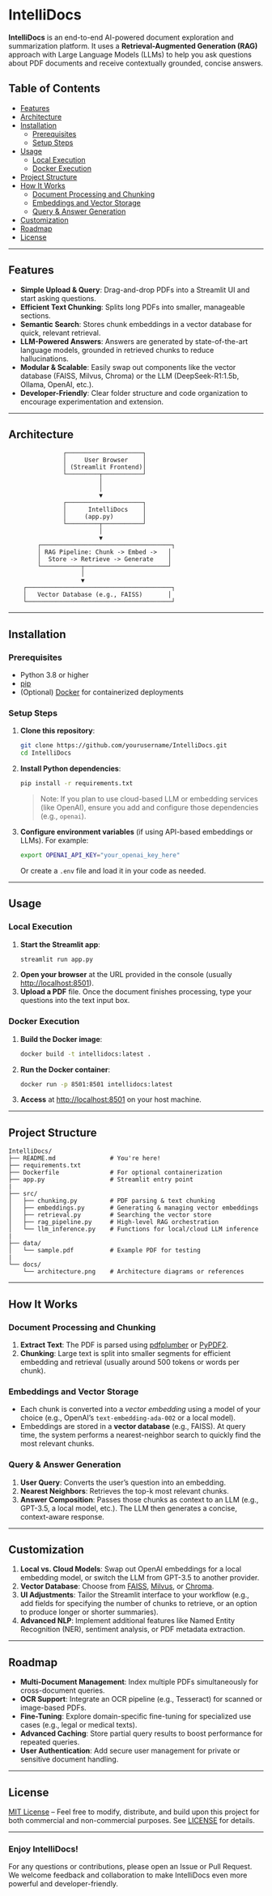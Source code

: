 # IntelliDocs

**IntelliDocs** is an end-to-end AI-powered document exploration and summarization platform. It uses a **Retrieval-Augmented Generation (RAG)** approach with Large Language Models (LLMs) to help you ask questions about PDF documents and receive contextually grounded, concise answers. 

## Table of Contents

- [Features](#features)  
- [Architecture](#architecture)  
- [Installation](#installation)  
  - [Prerequisites](#prerequisites)  
  - [Setup Steps](#setup-steps)  
- [Usage](#usage)  
  - [Local Execution](#local-execution)  
  - [Docker Execution](#docker-execution)  
- [Project Structure](#project-structure)  
- [How It Works](#how-it-works)  
  - [Document Processing and Chunking](#document-processing-and-chunking)  
  - [Embeddings and Vector Storage](#embeddings-and-vector-storage)  
  - [Query & Answer Generation](#query--answer-generation)  
- [Customization](#customization)  
- [Roadmap](#roadmap)  
- [License](#license)  

---

## Features

- **Simple Upload & Query**: Drag-and-drop PDFs into a Streamlit UI and start asking questions.  
- **Efficient Text Chunking**: Splits long PDFs into smaller, manageable sections.  
- **Semantic Search**: Stores chunk embeddings in a vector database for quick, relevant retrieval.  
- **LLM-Powered Answers**: Answers are generated by state-of-the-art language models, grounded in retrieved chunks to reduce hallucinations.  
- **Modular & Scalable**: Easily swap out components like the vector database (FAISS, Milvus, Chroma) or the LLM (DeepSeek-R1:1.5b, Ollama, OpenAI, etc.).  
- **Developer-Friendly**: Clear folder structure and code organization to encourage experimentation and extension.

---

## Architecture

```
               ┌─────────────────────┐
               │     User Browser    │
               │ (Streamlit Frontend)│
               └─────────┬───────────┘
                         │
                         │
                         ▼
               ┌─────────────────────┐
               │      IntelliDocs    │
               │     (app.py)        │
               └─────────┬───────────┘
                         │
                         ▼
        ┌────────────────────────────────────┐
        │ RAG Pipeline: Chunk -> Embed ->   │
        │  Store -> Retrieve -> Generate    │
        └───────────┬───────────────────────┘
                    │
                    ▼
    ┌────────────────────────────────────────┐
    │   Vector Database (e.g., FAISS)       │
    └────────────────────────────────────────┘
```

---

## Installation

### Prerequisites

- Python 3.8 or higher
- [pip](https://pypi.org/project/pip/)
- (Optional) [Docker](https://www.docker.com/) for containerized deployments

### Setup Steps

1. **Clone this repository**:
   ```bash
   git clone https://github.com/yourusername/IntelliDocs.git
   cd IntelliDocs
   ```

2. **Install Python dependencies**:
   ```bash
   pip install -r requirements.txt
   ```
   > Note: If you plan to use cloud-based LLM or embedding services (like OpenAI), ensure you add and configure those dependencies (e.g., `openai`).

3. **Configure environment variables** (if using API-based embeddings or LLMs). For example:
   ```bash
   export OPENAI_API_KEY="your_openai_key_here"
   ```
   Or create a `.env` file and load it in your code as needed.

---

## Usage

### Local Execution

1. **Start the Streamlit app**:
   ```bash
   streamlit run app.py
   ```
2. **Open your browser** at the URL provided in the console (usually [http://localhost:8501](http://localhost:8501)).
3. **Upload a PDF** file. Once the document finishes processing, type your questions into the text input box.

### Docker Execution

1. **Build the Docker image**:
   ```bash
   docker build -t intellidocs:latest .
   ```
2. **Run the Docker container**:
   ```bash
   docker run -p 8501:8501 intellidocs:latest
   ```
3. **Access** at [http://localhost:8501](http://localhost:8501) on your host machine.

---

## Project Structure

```
IntelliDocs/
├── README.md               # You're here!
├── requirements.txt
├── Dockerfile              # For optional containerization
├── app.py                  # Streamlit entry point
|
├── src/
│   ├── chunking.py         # PDF parsing & text chunking
│   ├── embeddings.py       # Generating & managing vector embeddings
│   ├── retrieval.py        # Searching the vector store
│   ├── rag_pipeline.py     # High-level RAG orchestration
│   └── llm_inference.py    # Functions for local/cloud LLM inference
|
├── data/
│   └── sample.pdf          # Example PDF for testing
|
└── docs/
    └── architecture.png    # Architecture diagrams or references
```

---

## How It Works

### Document Processing and Chunking

1. **Extract Text**: The PDF is parsed using [pdfplumber](https://pypi.org/project/pdfplumber/) or [PyPDF2](https://pypi.org/project/PyPDF2/).  
2. **Chunking**: Large text is split into smaller segments for efficient embedding and retrieval (usually around 500 tokens or words per chunk).

### Embeddings and Vector Storage

- Each chunk is converted into a *vector embedding* using a model of your choice (e.g., OpenAI’s `text-embedding-ada-002` or a local model).  
- Embeddings are stored in a **vector database** (e.g., FAISS). At query time, the system performs a nearest-neighbor search to quickly find the most relevant chunks.

### Query & Answer Generation

1. **User Query**: Converts the user’s question into an embedding.  
2. **Nearest Neighbors**: Retrieves the top-k most relevant chunks.  
3. **Answer Composition**: Passes those chunks as context to an LLM (e.g., GPT-3.5, a local model, etc.). The LLM then generates a concise, context-aware response.

---

## Customization

1. **Local vs. Cloud Models**: Swap out OpenAI embeddings for a local embedding model, or switch the LLM from GPT-3.5 to another provider.  
2. **Vector Database**: Choose from [FAISS](https://github.com/facebookresearch/faiss), [Milvus](https://milvus.io/), or [Chroma](https://www.trychroma.com/).  
3. **UI Adjustments**: Tailor the Streamlit interface to your workflow (e.g., add fields for specifying the number of chunks to retrieve, or an option to produce longer or shorter summaries).  
4. **Advanced NLP**: Implement additional features like Named Entity Recognition (NER), sentiment analysis, or PDF metadata extraction.

---

## Roadmap

- **Multi-Document Management**: Index multiple PDFs simultaneously for cross-document queries.  
- **OCR Support**: Integrate an OCR pipeline (e.g., Tesseract) for scanned or image-based PDFs.  
- **Fine-Tuning**: Explore domain-specific fine-tuning for specialized use cases (e.g., legal or medical texts).  
- **Advanced Caching**: Store partial query results to boost performance for repeated queries.  
- **User Authentication**: Add secure user management for private or sensitive document handling.

---

## License

[MIT License](LICENSE) – Feel free to modify, distribute, and build upon this project for both commercial and non-commercial purposes. See [LICENSE](LICENSE) for details.

---

### Enjoy IntelliDocs!

For any questions or contributions, please open an Issue or Pull Request. We welcome feedback and collaboration to make IntelliDocs even more powerful and developer-friendly.

